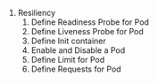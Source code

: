 1. Resiliency
   1. Define Readiness Probe for Pod
   1. Define Liveness Probe for Pod
   1. Define Init container
   1. Enable and Disable a Pod
   1. Define Limit for Pod
   1. Define Requests for Pod
